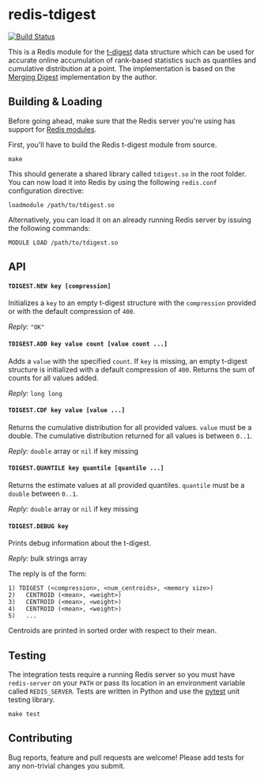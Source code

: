 # redis-tdigest

[![Build Status](https://img.shields.io/circleci/project/usmanm/redis-tdigest.svg?style=flat-square)](https://circleci.com/gh/usmanm/redis-tdigest)

This is a Redis module for the [t-digest](https://github.com/tdunning/t-digest/blob/master/docs/t-digest-paper/histo.pdf) data structure which can be used for accurate online accumulation of rank-based statistics such as quantiles and cumulative distribution at a point. The implementation is based on the [Merging Digest](https://github.com/tdunning/t-digest/blob/master/src/main/java/com/tdunning/math/stats/MergingDigest.java) implementation by the author.

## Building & Loading

Before going ahead, make sure that the Redis server you're using has support for [Redis modules](http://antirez.com/news/106).

First, you'll have to build the Redis t-digest module from source.

```
make
```

This should generate a shared library called `tdigest.so` in the root folder. You can now load it into Redis by using the following `redis.conf` configuration directive:

```
loadmodule /path/to/tdigest.so
```

Alternatively, you can load it on an already running Redis server by issuing the following commands:

```
MODULE LOAD /path/to/tdigest.so
```

## API

#### `TDIGEST.NEW key [compression]`

Initializes a `key` to an empty t-digest structure with the `compression` provided or with the default compression of `400`.

*Reply:* `"OK"`

#### `TDIGEST.ADD key value count [value count ...]`

Adds a `value` with the specified `count`. If `key` is missing, an empty t-digest structure is initialized with a default compression of `400`. Returns the sum of counts for all values added.

*Reply:* `long long`

#### `TDIGEST.CDF key value [value ...]`

Returns the cumulative distribution for all provided values. `value` must be a double. The cumulative distribution returned for all values is between `0..1`.

*Reply:* `double` array or `nil` if key missing

#### `TDIGEST.QUANTILE key quantile [quantile ...]`

Returns the estimate values at all provided quantiles. `quantile` must be a `double` between `0..1`.

*Reply:* `double` array or `nil` if key missing

#### `TDIGEST.DEBUG key`

Prints debug information about the t-digest.

*Reply:* bulk strings array

The reply is of the form:

```
1) TDIGEST (<compression>, <num_centroids>, <memory size>)
2)   CENTROID (<mean>, <weight>)
3)   CENTROID (<mean>, <weight>)
4)   CENTROID (<mean>, <weight>)
5)   ...
```

Centroids are printed in sorted order with respect to their mean.

## Testing

The integration tests require a running Redis server so you must have `redis-server` on your `PATH` or pass its location in an environment variable called `REDIS_SERVER`. Tests are written in Python and use the [pytest](http://pytest.org/latest/) unit testing library.

```
make test
```

## Contributing

Bug reports, feature and pull requests are welcome! Please add tests for any non-trivial changes you submit.
